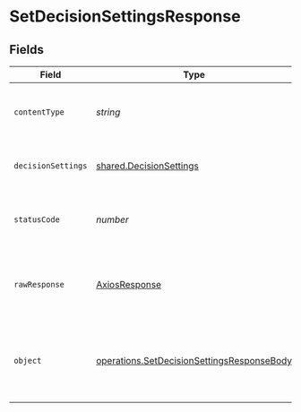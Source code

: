 # SetDecisionSettingsResponse


## Fields

| Field                                                                                                           | Type                                                                                                            | Required                                                                                                        | Description                                                                                                     |
| --------------------------------------------------------------------------------------------------------------- | --------------------------------------------------------------------------------------------------------------- | --------------------------------------------------------------------------------------------------------------- | --------------------------------------------------------------------------------------------------------------- |
| `contentType`                                                                                                   | *string*                                                                                                        | :heavy_check_mark:                                                                                              | HTTP response content type for this operation                                                                   |
| `decisionSettings`                                                                                              | [shared.DecisionSettings](../../../sdk/models/shared/decisionsettings.md)                                       | :heavy_minus_sign:                                                                                              | Decision settings successfully set.                                                                             |
| `statusCode`                                                                                                    | *number*                                                                                                        | :heavy_check_mark:                                                                                              | HTTP response status code for this operation                                                                    |
| `rawResponse`                                                                                                   | [AxiosResponse](https://axios-http.com/docs/res_schema)                                                         | :heavy_check_mark:                                                                                              | Raw HTTP response; suitable for custom response parsing                                                         |
| `object`                                                                                                        | [operations.SetDecisionSettingsResponseBody](../../../sdk/models/operations/setdecisionsettingsresponsebody.md) | :heavy_minus_sign:                                                                                              | The request is malformed (e.g, a given path parameter is invalid)<br/>                                          |